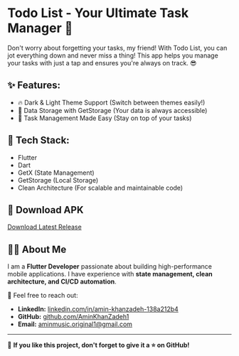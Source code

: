 # Todo List - Your Ultimate Task Manager 📝

Don't worry about forgetting your tasks, my friend! With Todo List, you can jot everything down and never miss a thing! This app helps you manage your tasks with just a tap and ensures you're always on track. 😎

## ✨ Features:

- 🔥 Dark & Light Theme Support (Switch between themes easily!)
- 🔐 Data Storage with GetStorage (Your data is always accessible)
- 📅 Task Management Made Easy (Stay on top of your tasks)

## 🚀 Tech Stack:

- Flutter
- Dart
- GetX (State Management)
- GetStorage (Local Storage)
- Clean Architecture (For scalable and maintainable code)

## 🔗 Download APK
[Download Latest Release](https://github.com/AminKhanZadeh1/todo_app/releases)  

## 👨‍💻 About Me
I am a **Flutter Developer** passionate about building high-performance mobile applications. I have experience with **state management, clean architecture, and CI/CD automation**.  

📩 Feel free to reach out:  
- **LinkedIn:** [linkedin.com/in/amin-khanzadeh-138a212b4](https://www.linkedin.com/in/amin-khanzadeh-138a212b4/)
- **GitHub:** [github.com/AminKhanZadeh1](https://github.com/AminKhanZadeh1)  
- **Email:** [aminmusic.original1@gmail.com](mailto:aminmusic.original1@gmail.com)
  
---

🚀 **If you like this project, don't forget to give it a ⭐ on GitHub!**
